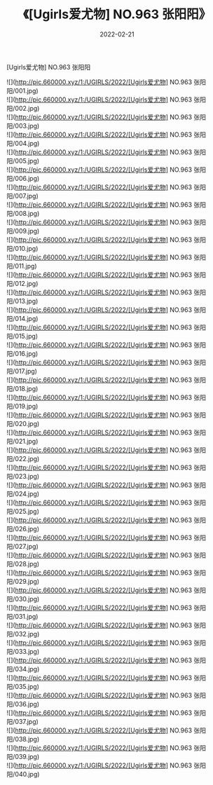 ﻿---
layout: post
title:  《[Ugirls爱尤物] NO.963 张阳阳》
date:   2022-02-21
img: http://pic.660000.xyz/1:/UGIRLS/2022/[Ugirls爱尤物] NO.963 张阳阳/000.jpg
categories: [美女, 清纯, 唯美]
---

[Ugirls爱尤物] NO.963 张阳阳

 ![](http://pic.660000.xyz/1:/UGIRLS/2022/[Ugirls爱尤物] NO.963 张阳阳/001.jpg) <br>![](http://pic.660000.xyz/1:/UGIRLS/2022/[Ugirls爱尤物] NO.963 张阳阳/002.jpg) <br>![](http://pic.660000.xyz/1:/UGIRLS/2022/[Ugirls爱尤物] NO.963 张阳阳/003.jpg) <br>![](http://pic.660000.xyz/1:/UGIRLS/2022/[Ugirls爱尤物] NO.963 张阳阳/004.jpg) <br>![](http://pic.660000.xyz/1:/UGIRLS/2022/[Ugirls爱尤物] NO.963 张阳阳/005.jpg) <br>![](http://pic.660000.xyz/1:/UGIRLS/2022/[Ugirls爱尤物] NO.963 张阳阳/006.jpg) <br>![](http://pic.660000.xyz/1:/UGIRLS/2022/[Ugirls爱尤物] NO.963 张阳阳/007.jpg) <br>![](http://pic.660000.xyz/1:/UGIRLS/2022/[Ugirls爱尤物] NO.963 张阳阳/008.jpg) <br>![](http://pic.660000.xyz/1:/UGIRLS/2022/[Ugirls爱尤物] NO.963 张阳阳/009.jpg) <br>![](http://pic.660000.xyz/1:/UGIRLS/2022/[Ugirls爱尤物] NO.963 张阳阳/010.jpg) <br>![](http://pic.660000.xyz/1:/UGIRLS/2022/[Ugirls爱尤物] NO.963 张阳阳/011.jpg) <br>![](http://pic.660000.xyz/1:/UGIRLS/2022/[Ugirls爱尤物] NO.963 张阳阳/012.jpg) <br>![](http://pic.660000.xyz/1:/UGIRLS/2022/[Ugirls爱尤物] NO.963 张阳阳/013.jpg) <br>![](http://pic.660000.xyz/1:/UGIRLS/2022/[Ugirls爱尤物] NO.963 张阳阳/014.jpg) <br>![](http://pic.660000.xyz/1:/UGIRLS/2022/[Ugirls爱尤物] NO.963 张阳阳/015.jpg) <br>![](http://pic.660000.xyz/1:/UGIRLS/2022/[Ugirls爱尤物] NO.963 张阳阳/016.jpg) <br>![](http://pic.660000.xyz/1:/UGIRLS/2022/[Ugirls爱尤物] NO.963 张阳阳/017.jpg) <br>![](http://pic.660000.xyz/1:/UGIRLS/2022/[Ugirls爱尤物] NO.963 张阳阳/018.jpg) <br>![](http://pic.660000.xyz/1:/UGIRLS/2022/[Ugirls爱尤物] NO.963 张阳阳/019.jpg) <br>![](http://pic.660000.xyz/1:/UGIRLS/2022/[Ugirls爱尤物] NO.963 张阳阳/020.jpg) <br>![](http://pic.660000.xyz/1:/UGIRLS/2022/[Ugirls爱尤物] NO.963 张阳阳/021.jpg) <br>![](http://pic.660000.xyz/1:/UGIRLS/2022/[Ugirls爱尤物] NO.963 张阳阳/022.jpg) <br>![](http://pic.660000.xyz/1:/UGIRLS/2022/[Ugirls爱尤物] NO.963 张阳阳/023.jpg) <br>![](http://pic.660000.xyz/1:/UGIRLS/2022/[Ugirls爱尤物] NO.963 张阳阳/024.jpg) <br>![](http://pic.660000.xyz/1:/UGIRLS/2022/[Ugirls爱尤物] NO.963 张阳阳/025.jpg) <br>![](http://pic.660000.xyz/1:/UGIRLS/2022/[Ugirls爱尤物] NO.963 张阳阳/026.jpg) <br>![](http://pic.660000.xyz/1:/UGIRLS/2022/[Ugirls爱尤物] NO.963 张阳阳/027.jpg) <br>![](http://pic.660000.xyz/1:/UGIRLS/2022/[Ugirls爱尤物] NO.963 张阳阳/028.jpg) <br>![](http://pic.660000.xyz/1:/UGIRLS/2022/[Ugirls爱尤物] NO.963 张阳阳/029.jpg) <br>![](http://pic.660000.xyz/1:/UGIRLS/2022/[Ugirls爱尤物] NO.963 张阳阳/030.jpg) <br>![](http://pic.660000.xyz/1:/UGIRLS/2022/[Ugirls爱尤物] NO.963 张阳阳/031.jpg) <br>![](http://pic.660000.xyz/1:/UGIRLS/2022/[Ugirls爱尤物] NO.963 张阳阳/032.jpg) <br>![](http://pic.660000.xyz/1:/UGIRLS/2022/[Ugirls爱尤物] NO.963 张阳阳/033.jpg) <br>![](http://pic.660000.xyz/1:/UGIRLS/2022/[Ugirls爱尤物] NO.963 张阳阳/034.jpg) <br>![](http://pic.660000.xyz/1:/UGIRLS/2022/[Ugirls爱尤物] NO.963 张阳阳/035.jpg) <br>![](http://pic.660000.xyz/1:/UGIRLS/2022/[Ugirls爱尤物] NO.963 张阳阳/036.jpg) <br>![](http://pic.660000.xyz/1:/UGIRLS/2022/[Ugirls爱尤物] NO.963 张阳阳/037.jpg) <br>![](http://pic.660000.xyz/1:/UGIRLS/2022/[Ugirls爱尤物] NO.963 张阳阳/038.jpg) <br>![](http://pic.660000.xyz/1:/UGIRLS/2022/[Ugirls爱尤物] NO.963 张阳阳/039.jpg) <br>![](http://pic.660000.xyz/1:/UGIRLS/2022/[Ugirls爱尤物] NO.963 张阳阳/040.jpg) <br>